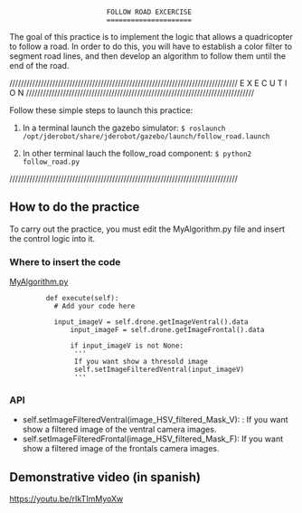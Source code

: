                             FOLLOW ROAD EXCERCISE
                            =====================

The goal of this practice is to implement the logic that allows a quadricopter
to follow a road. In order to do this, you will have to establish a color filter
to segment road lines, and then develop an algorithm to follow them until the
end of the road.

////////////////////////////////////////////////////////////////////////////////
                           E X E C U T I O N
////////////////////////////////////////////////////////////////////////////////

Follow these simple steps to launch this practice:

1. In a terminal launch the gazebo simulator:
`$ roslaunch /opt/jderobot/share/jderobot/gazebo/launch/follow_road.launch`

2. In other terminal lauch the follow_road component:
`$ python2 follow_road.py`


////////////////////////////////////////////////////////////////////////////////

## How to do the practice
To carry out the practice, you must edit the MyAlgorithm.py file and insert
the control logic into it.

### Where to insert the code
[MyAlgorithm.py](MyAlgorithm.py#L62)
```
         def execute(self):
           # Add your code here

           input_imageV = self.drone.getImageVentral().data
               input_imageF = self.drone.getImageFrontal().data

               if input_imageV is not None:
                '''
                If you want show a thresold image
                self.setImageFilteredVentral(input_imageV)
                '''

```

### API
* self.setImageFilteredVentral(image_HSV_filtered_Mask_V): : If you want show a filtered image of the ventral camera images.
* self.setImageFilteredFrontal(image_HSV_filtered_Mask_F): If you want show a filtered image of the frontals camera images.

## Demonstrative video (in spanish)
https://youtu.be/rIkTImMyoXw
